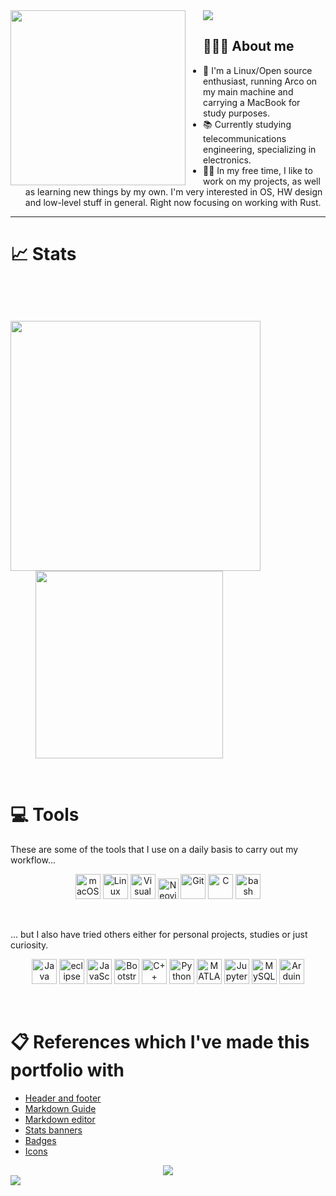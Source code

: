 <!-- Header -->
<img src="https://capsule-render.vercel.app/api?type=waving&height=240&color=0:FFFFFF,50:0768A9,100:FFCC00&text=Hi%20there!%20👋&animation=fadeIn">

<img width="280" style="float: left; margin-right: 2em" src="https://user-images.githubusercontent.com/74038190/212749447-bfb7e725-6987-49d9-ae85-2015e3e7cc41.gif">

## 🤵🏻‍♂️ About me

- 🐧 I'm a Linux/Open source enthusiast, running Arco on my main machine and carrying a MacBook for study purposes.
- 📚 Currently studying telecommunications engineering, specializing in electronics.
- 🧑‍💻 In my free time, I like to work on my projects, as well as learning new things by my own. I'm very interested in OS, HW design and low-level stuff in general. Right now focusing on working with Rust.

---

# 📈 Stats

<p align="center">
  <div style="display: inline-block; vertical-align: top; margin-top: 60px;">
    <img src="https://github-readme-stats.vercel.app/api?username=jorgeloopzz&theme=onedark&show_icons=true" width="400"/>
  </div>
  <div style="display: inline-block; vertical-align: top; margin-left: 40px;">
    <img src="https://github-readme-stats.vercel.app/api/top-langs/?username=jorgeloopzz&theme=onedark" width="300"/>
  </div>
</p>

&nbsp;

# 💻️ Tools

These are some of the tools that I use on a daily basis to carry out my workflow...

<div align="center">
  <img width="40" src="https://raw.githubusercontent.com/marwin1991/profile-technology-icons/refs/heads/main/icons/macos.png" alt="macOS" title="macOS"/>
	<img width="40" src="https://raw.githubusercontent.com/marwin1991/profile-technology-icons/refs/heads/main/icons/linux.png" alt="Linux" title="Linux"/>
	<img width="40" src="https://raw.githubusercontent.com/marwin1991/profile-technology-icons/refs/heads/main/icons/visual_studio_code.png" alt="Visual Studio Code" title="Visual Studio Code"/>
	<img width="33" src="https://raw.githubusercontent.com/marwin1991/profile-technology-icons/refs/heads/main/icons/neovim.png" alt="Neovim" title="Neovim"/>
	<img width="40" src="https://raw.githubusercontent.com/marwin1991/profile-technology-icons/refs/heads/main/icons/git.png" alt="Git" title="Git"/>
	<img width="40" src="https://raw.githubusercontent.com/marwin1991/profile-technology-icons/refs/heads/main/icons/c.png" alt="C" title="C"/>
	<img width="40" src="https://raw.githubusercontent.com/marwin1991/profile-technology-icons/refs/heads/main/icons/bash.png" alt="bash" title="bash"/>
</div>

&nbsp;

... but I also have tried others either for personal projects, studies or just curiosity.

<div align="center">
	<img width="40" src="https://raw.githubusercontent.com/marwin1991/profile-technology-icons/refs/heads/main/icons/java.png" alt="Java" title="Java"/>
	<img width="40" src="https://raw.githubusercontent.com/marwin1991/profile-technology-icons/refs/heads/main/icons/eclipse.png" alt="eclipse" title="eclipse"/>
	<img width="40" src="https://raw.githubusercontent.com/marwin1991/profile-technology-icons/refs/heads/main/icons/javascript.png" alt="JavaScript" title="JavaScript"/>
	<img width="40" src="https://raw.githubusercontent.com/marwin1991/profile-technology-icons/refs/heads/main/icons/bootstrap.png" alt="Bootstrap" title="Bootstrap"/>
	<img width="40" src="https://raw.githubusercontent.com/marwin1991/profile-technology-icons/refs/heads/main/icons/c++.png" alt="C++" title="C++"/>
	<img width="40" src="https://raw.githubusercontent.com/marwin1991/profile-technology-icons/refs/heads/main/icons/python.png" alt="Python" title="Python"/>
	<img width="40" src="https://raw.githubusercontent.com/marwin1991/profile-technology-icons/refs/heads/main/icons/matlab.png" alt="MATLAB" title="MATLAB"/>
	<img width="40" src="https://raw.githubusercontent.com/marwin1991/profile-technology-icons/refs/heads/main/icons/jupyter_notebook.png" alt="Jupyter Notebook" title="Jupyter Notebook"/>
	<img width="40" src="https://raw.githubusercontent.com/marwin1991/profile-technology-icons/refs/heads/main/icons/mysql.png" alt="MySQL" title="MySQL"/>
	<img width="40" src="https://raw.githubusercontent.com/marwin1991/profile-technology-icons/refs/heads/main/icons/arduino.png" alt="Arduino" title="Arduino"/>
</div>

&nbsp;

# 📋 References which I've made this portfolio with

- [Header and footer](https://capsule-render.vercel.app/)
- [Markdown Guide](https://www.markdownguide.org/)
- [Markdown editor](https://stackedit.io)
- [Stats banners](https://github.com/anuraghazra/github-readme-stats)
- [Badges](https://shields.io/)
- [Icons](https://github.com/marwin1991/profile-technology-icons)

<!-- Banners -->
<div align="center">
  <img src="https://img.shields.io/badge/MARCH%204%2C%202021-maker?style=for-the-badge&logo=github&label=Joined&color=a6d189">
</div>

<!-- Footer -->
<img src="https://capsule-render.vercel.app/api?type=waving&height=100&color=0:FFCC00,50:0768A9,100:FFFFFF&animation=fadeIn&section=footer">

<!--
**jorgeloopzz/jorgeloopzz** is a ✨ _special_ ✨ repository because its `README.md` (this file) appears on your GitHub profile.

Here are some ideas to get you started:

- 🔭 I’m currently working on ...
- 🌱 I’m currently learning ...
- 👯 I’m looking to collaborate on ...
- 🤔 I’m looking for help with ...
- 💬 Ask me about ...
- 📫 How to reach me: ...
- 😄 Pronouns: ...
- ⚡ Fun fact: ...
-->
